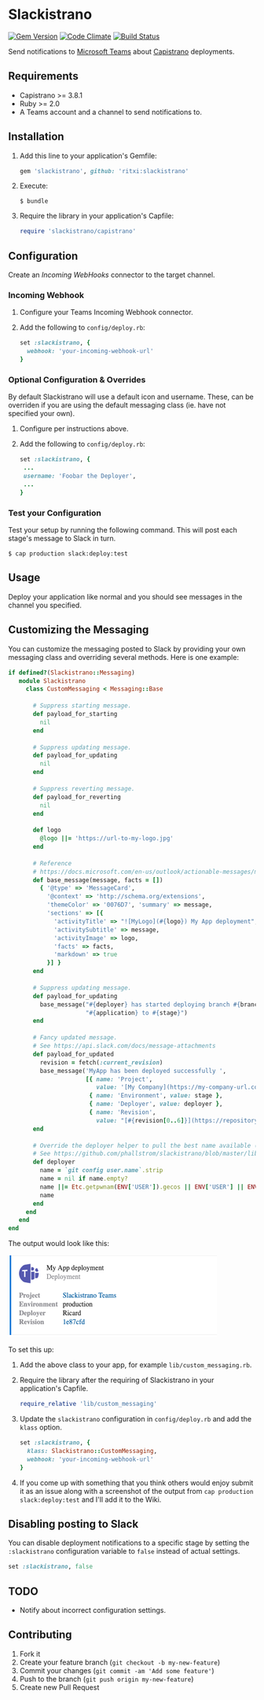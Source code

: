 # Slackistrano

[![Gem Version](https://badge.fury.io/rb/slackistrano.png)](http://badge.fury.io/rb/slackistrano)
[![Code Climate](https://codeclimate.com/github/phallstrom/slackistrano.png)](https://codeclimate.com/github/phallstrom/slackistrano)
[![Build Status](https://travis-ci.org/phallstrom/slackistrano.png?branch=master)](https://travis-ci.org/phallstrom/slackistrano)

Send notifications to [Microsoft Teams](https://products.office.com/en-us/microsoft-teams) about [Capistrano](http://www.capistranorb.com) deployments.

## Requirements

- Capistrano >= 3.8.1
- Ruby >= 2.0
- A Teams account and a channel to send notifications to.

## Installation

1. Add this line to your application's Gemfile:

   ```ruby
   gem 'slackistrano', github: 'ritxi:slackistrano'
   ```

2. Execute:

   ```
   $ bundle
   ```

3. Require the library in your application's Capfile:

   ```ruby
   require 'slackistrano/capistrano'
   ```

## Configuration

Create an *Incoming WebHooks* connector to the target channel.

### Incoming Webhook

1. Configure your Teams Incoming Webhook connector.
2. Add the following to `config/deploy.rb`:

   ```ruby
   set :slackistrano, {
     webhook: 'your-incoming-webhook-url'
   }
   ```

### Optional Configuration & Overrides

By default Slackistrano will use a default icon and username. These, can be
overriden if you are using the default messaging class (ie. have not specified
your own).

1. Configure per instructions above.
2. Add the following to `config/deploy.rb`:

   ```ruby
   set :slackistrano, {
    ...
    username: 'Foobar the Deployer',
    ...
   }
   ```


### Test your Configuration

Test your setup by running the following command. This will post each stage's
message to Slack in turn.

```
$ cap production slack:deploy:test
```

## Usage

Deploy your application like normal and you should see messages in the channel
you specified.

## Customizing the Messaging

You can customize the messaging posted to Slack by providing your own messaging
class and overriding several methods. Here is one example:

```ruby
if defined?(Slackistrano::Messaging)
   module Slackistrano
     class CustomMessaging < Messaging::Base

       # Suppress starting message.
       def payload_for_starting
         nil
       end

       # Suppress updating message.
       def payload_for_updating
         nil
       end

       # Suppress reverting message.
       def payload_for_reverting
         nil
       end

       def logo
         @logo ||= 'https://url-to-my-logo.jpg'
       end

       # Reference
       # https://docs.microsoft.com/en-us/outlook/actionable-messages/message-card-reference
       def base_message(message, facts = [])
         { '@type' => 'MessageCard',
           '@context' => 'http://schema.org/extensions',
           'themeColor' => '0076D7', 'summary' => message,
           'sections' => [{
             'activityTitle' => "![MyLogo](#{logo}) My App deployment",
             'activitySubtitle' => message,
             'activityImage' => logo,
             'facts' => facts,
             'markdown' => true
           }] }
       end

       # Suppress updating message.
       def payload_for_updating
         base_message("#{deployer} has started deploying branch #{branch} of "\
                      "#{application} to #{stage}")
       end

       # Fancy updated message.
       # See https://api.slack.com/docs/message-attachments
       def payload_for_updated
         revision = fetch(:current_revision)
         base_message('MyApp has been deployed successfully ',
                      [{ name: 'Project',
                         value: '[My Company](https://my-company-url.com)' },
                       { name: 'Environment', value: stage },
                       { name: 'Deployer', value: deployer },
                       { name: 'Revision',
                         value: "[#{revision[0..6]}](https://repository-url/commits/#{revision})" }])
       end

       # Override the deployer helper to pull the best name available (git, password file, env vars).
       # See https://github.com/phallstrom/slackistrano/blob/master/lib/slackistrano/messaging/helpers.rb
       def deployer
         name = `git config user.name`.strip
         name = nil if name.empty?
         name ||= Etc.getpwnam(ENV['USER']).gecos || ENV['USER'] || ENV['USERNAME']
         name
       end
     end
   end
end
```

The output would look like this:

![Custom Messaging](https://github.com/ritxi/slackistrano/raw/master/Screenshot%202019-08-13%20at%2014.42.31.png)

To set this up:

1. Add the above class to your app, for example `lib/custom_messaging.rb`.

2. Require the library after the requiring of Slackistrano in your application's Capfile.

   ```ruby
   require_relative 'lib/custom_messaging'
   ```

3. Update the `slackistrano` configuration in `config/deploy.rb` and add the `klass` option.

   ```ruby
   set :slackistrano, {
     klass: Slackistrano::CustomMessaging,
     webhook: 'your-incoming-webhook-url'
   }
   ```

4. If you come up with something that you think others would enjoy submit it as
   an issue along with a screenshot of the output from `cap production
   slack:deploy:test` and I'll add it to the Wiki.

## Disabling posting to Slack

You can disable deployment notifications to a specific stage by setting the `:slackistrano`
configuration variable to `false` instead of actual settings.

```ruby
set :slackistrano, false
```

## TODO

- Notify about incorrect configuration settings.

## Contributing

1. Fork it
2. Create your feature branch (`git checkout -b my-new-feature`)
3. Commit your changes (`git commit -am 'Add some feature'`)
4. Push to the branch (`git push origin my-new-feature`)
5. Create new Pull Request
